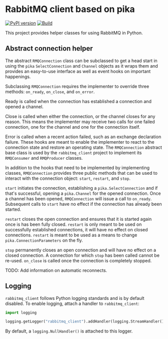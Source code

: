 # RabbitMQ client based on pika
[![PyPI version](https://badge.fury.io/py/rabbitmq-client.svg)](https://badge.fury.io/py/rabbitmq-client)
[![Build](https://github.com/maansthoernvik/rabbitmq_client/actions/workflows/build.yml/badge.svg?branch=master)](https://github.com/maansthoernvik/rabbitmq_client/actions/workflows/build.yml)

This project provides helper classes for using RabbitMQ in Python.

## Abstract connection helper

The abstract `RMQConnection` class can be subclassed to get a head start in
using the `pika` `SelectConnection` and `Channel` objects as it wraps them 
and provides an easy-to-use interface as well as event hooks on important
happenings.

Subclassing `RMQConnection` requires the implementer to override three methods:
`on_ready`, `on_close`, and `on_error`. 

Ready is called when the connection has established a connection and opened a
channel. 

Close is called when either the connection, or the channel closes for
any reason. This means the implementer may receive two calls for one failed 
connection, one for the channel and one for the connection itself. 

Error is called when a recent action failed, such as an exchange declaration
failure. These hooks are meant to enable the implementer to react to the 
connection state and restore an operating state. The `RMQConnection` abstract 
base class is used by the `rabbitmq_client` project to implement its
`RMQConsumer` and `RMQProducer` classes.

In addition to the hooks that need to be implemented by implementing classes,
`RMQConnection` provides three public methods that can be used to interact 
with the connection object: `start`, `restart`, and `stop`.

`start` initiates the connection, establishing a `pika.SelectConnection` and
if that's successful, opening a `pika.Channel` for the opened connection. Once
a channel has been opened, `RMQConnection` will issue a call to `on_ready`. 
Subsequent calls to `start` have no effect if the connection has already been
started.

`restart` closes the open connection and ensures that it is started again once
is has been fully closed. `restart` is only meant to be used on successfully 
established connections, it will have no effect on closed connections. 
`restart` is meant to be used as a means to change `pika.ConnectionParameters`
on the fly.

`stop` permanently closes an open connection and will have no effect on a
closed connection. A connection for which `stop` has been called cannot be
re-used. `on_close` is called once the connection is completely stopped.

TODO: Add information on automatic reconnects.

## Logging

`rabbitmq_client` follows Python logging standards and is by default disabled.
To enable logging, attach a handler to `rabbitmq_client`:

```Python
import logging

logging.getLogger("rabbitmq_client").addHandler(logging.StreamHandler())
```

By default, a `logging.NullHandler()` is attached to this logger.

